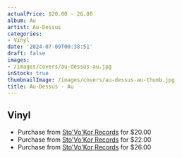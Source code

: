```yaml
---
actualPrice: $20.00 - 26.00
album: Au
artist: Au-Dessus
categories:
- Vinyl
date: '2024-07-09T00:38:51'
draft: false
images:
- /images/covers/au-dessus-au.jpg
inStock: true
thumbnailImage: /images/covers/au-dessus-au-thumb.jpg
title: Au-Dessus - Au
---
```


## Vinyl
* Purchase from [Sto'Vo'Kor Records](https://stovokor-records.com/products/au-dessus-mend) for $20.00
* Purchase from [Sto'Vo'Kor Records](https://stovokor-records.com/products/au-dessus-au-dessus) for $22.00
* Purchase from [Sto'Vo'Kor Records](https://stovokor-records.com/products/au-dessus-end-of-chapter) for $26.00
